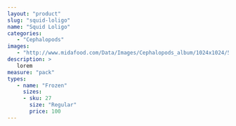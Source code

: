 ```yaml
---
layout: "product"
slug: "squid-loligo"
name: "Squid Loligo"
categories:
   - "Cephalopods"
images:
   - "http://www.midafood.com/Data/Images/Cephalopods_album/1024x1024/54acdb77e60ec196.jpg"
description: >
   lorem
measure: "pack"
types: 
   - name: "Frozen"
     sizes: 
     - sku: 27
       size: "Regular"
       price: 100
---
```

